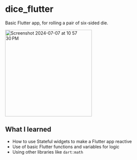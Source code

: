 # dice_flutter
<p>Basic Flutter app, for rolling a pair of six-sided die.</p>

<img width="280" alt="Screenshot 2024-07-07 at 10 57 30 PM" src="https://github.com/carson-keilitz/dice_flutter/assets/113474140/40340e3e-fc20-44b2-ba38-2888bcc0a4b5">

## What I learned
- How to use Stateful widgets to make a Flutter app reactive
- Use of basic Flutter functions and variables for logic
- Using other libraries like `dart:math`

